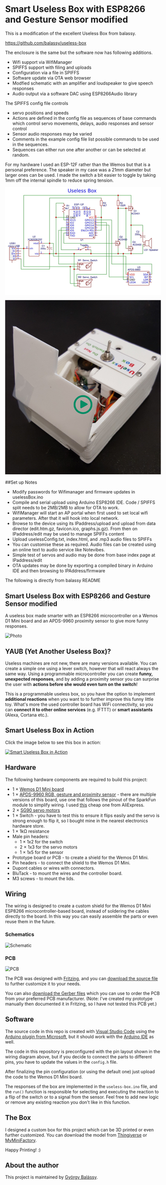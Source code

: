 # Smart Useless Box with ESP8266 and Gesture Sensor modified

This is a modification of the excellent Useless Box from balassy.

https://github.com/balassy/useless-box

The enclosure is the same but the software now has following additions.

- Wifi support via WifiManager
- SPIFFS support with filing and uploads
- Configuration via a file in SPIFFS
- Software update via OTA web browser
- Modfied schematic with an amplifier and loudspeaker to give speech responses
- Audio output via a software DAC using ESP8266Audio library

The SPIFFS config file controls
- servo positions and speeds 
- Actions are defined in the config file as sequences of base commands which control servo movements, delays, audio responses and sensor control
- Sensor audio responses may be varied
- Comments in the example config file list possible commands to be used in the sequences.
- Sequences can either run one after another or can be selected at random.

For my hardware I used an ESP-12F rather than the Wemos but that is a personal preference.
The speaker in my case was a 21mm diameter but larger ones can be used.
I made the switch a bit easier to toggle by taking 1mm off the internal spindle to reduce spring tension.

![Schematic](./wiring/Schematic_UselessBox.jpg)

[![Smart Useless Box in Action](./media/Useless-Box1Preview.jpg)](https://youtu.be/ker99iGVxNo "Smart Useless Box in Action")

##Set up Notes

- Modify passwords for Wifimanager and firmware updates in uselessBox.ino
- Compile and serial upload using Arduino ESP8266 IDE. Code / SPIFFS split needs to be 2MB/2MB to allow for OTA to work.
- WifiManager will start an AP portal when first used to set local wifi parameters. After that it will hook into local network.
- Browse to the device using its IPaddress/upload and upload from data director (edit.htm.gz, favicon.ico, graphs.js.gz). From then on IPaddress/edit may be used to manage SPIFFs content
- Upload uselessConfig.txt, index.html, and .mp3 audio files to SPIFFs 
- You can customise these as required. Audio files can be created using an online text to audio service like Notevibes.
- Simple test of servos and audio may be done from base index page at IPaddress/edit
- OTA updates may be done by exporting a compiled binary in Arduino IDE and then browsing to IPAddress/firmware


The following is directly from balassy README

## Smart Useless Box with ESP8266 and Gesture Sensor modified

A useless box made smarter with an ESP8266 microcontroller on a Wemos D1 Mini board and an APDS-9960 proximity sensor to give more funny responses.

![Photo](./media/Useless-Box.jpg)

## YAUB (Yet Another Useless Box)?

Useless machines are not new, there are many versions available. You can create a simple one using a lever switch, however that will react always the same way. Using a programmable microcontroller you can create **funny, unexpected responses**, and by adding a proximity sensor you can surprise the user with **actions before she would even turn on the switch**!

This is a programmable useless box, so you have the option to implement **additional reactions** when you want to to further improve this funny little toy. What's more the used controller board has WiFi connectivity, so you can **connect it to other online services** (e.g. IFTTT) or **smart assistants** (Alexa, Cortana etc.).


## Smart Useless Box in Action

Click the image below to see this box in action:

[![Smart Useless Box in Action](./media/video-preview.png)](http://www.youtube.com/watch?v=x0kGetj1nt8 "Smart Useless Box in Action")


## Hardware

The following hardware components are required to build this project:

- 1 × [Wemos D1 Mini board](https://wiki.wemos.cc/products:d1:d1_mini)
- 1 × [APDS-9960 RGB, gesture and proximity sensor](https://www.sparkfun.com/products/12787) - there are multiple versions of this board, use one that follows the pinout of the SparkFun module to simplify wiring. I used [this](https://www.aliexpress.com/item/32768898229.html) cheap one from AliExpress.
- 2 × [SG90 servo motors](https://components101.com/servo-motor-basics-pinout-datasheet)
- 1 × Switch - you have to test this to ensure it flips easily and the servo is strong enough to flip it, so I bought mine in the nearest electronics hardware store.
- 1 × 1kΩ resistance
- Male pin headers:
  - 1 × 1x2 for the switch
  - 2 × 1x3 for the servo motors
  - 1 × 1x5 for the sensor
- Prototype board or PCB - to create a shield for the Wemos D1 Mini.
- Pin headers - to connect the shield to the Wemos D1 Mini.
- Dupont cables or wires with connectors.
- BluTack - to mount the wires and the controller board.
- M3 screws - to mount the lids.


## Wiring

The wiring is designed to create a custom shield for the Wemos D1 Mini ESP8266 microcontroller-based board, instead of soldering the cables directly to the board. In this way you can easily assemble the parts or even reuse them in the future.

### Schematics

![Schematic](./wiring/Useless-Box-Shield-v1-Schematic.png)

### PCB

![PCB](./wiring/Useless-Box-Shield-v1-PCB.png)

The PCB was designed with [Fritzing](https://fritzing.org), and you can [download the source file](./wiring/Useless-Box-Shield-v1.fzz) to further customize it to your needs.

You can also [download the Gerber files](./wiring/Useless-Box-Shield-v1-PCB-Gerber.zip) which you can use to order the PCB from your preferred PCB manufacturer. (Note: I've created my prototype manually then documented it in Fritzing, so I have not tested this PCB yet.)


## Software

The source code in this repo is created with [Visual Studio Code](https://code.visualstudio.com) using the [Arduino plugin from Microsoft](https://marketplace.visualstudio.com/items?itemName=vsciot-vscode.vscode-arduino), but it should work with the [Arduino IDE](https://www.arduino.cc/en/main/software) as well.

The code in this repository is preconfigured with the pin layout shown in the wiring diagram above, but if you decide to connect the parts to different pins, you have to update the values in the `config.h` file.

After finalizing the pin configuration (or using the default one) just upload the code to the Wemos D1 Mini board.

The responses of the box are implemented in the `useless-box.ino` file, and the `run()` function is responsible for selecting and executing the reaction to a flip of the switch or to a signal from the sensor. Feel free to add new logic or remove any existing reaction you don't like in this function.


## The Box

I designed a custom box for this project which can be 3D printed or even further customized. You can download the model from [Thingiverse](https://www.thingiverse.com/thing:3856965) or [MyMiniFactory](https://www.myminifactory.com/object/3d-print-100944).

Happy Printing! :)


## About the author

This project is maintained by [György Balássy](https://linkedin.com/in/balassy).
